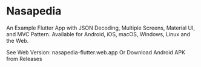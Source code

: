 # Nasapedia

An Example Flutter App with JSON Decoding, Multiple Screens, Material UI, and MVC Pattern.
Available for Android, iOS, macOS, Windows, Linux and the Web.

See Web Version: nasapedia-flutter.web.app
Or Download Android APK from Releases
